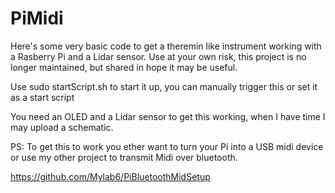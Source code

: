 # PiMidi
Here's some very basic code to get a theremin like instrument working with a Rasberry Pi and a Lidar sensor. 
Use at your own risk, this project is no longer maintained, but shared in hope it may be useful. 

Use sudo startScript.sh to start it up, you can manually trigger this or set it as a start script

You need an OLED and a Lidar sensor to get this working, when I have time I may upload a schematic. 

PS: To get this to work you ether want to turn your Pi into a USB midi device or use my other project to transmit Midi over bluetooth.

https://github.com/Mylab6/PiBluetoothMidSetup
